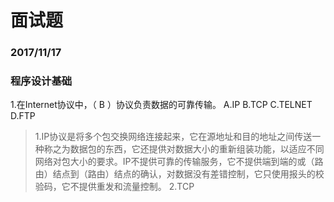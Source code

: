 # 面试题

### 2017/11/17

### 程序设计基础

1.在Internet协议中，（ B ）协议负责数据的可靠传输。
A.IP
B.TCP
C.TELNET
D.FTP

> 1.IP协议是将多个包交换网络连接起来，它在源地址和目的地址之间传送一种称之为数据包的东西，它还提供对数据大小的重新组装功能，以适应不同网络对包大小的要求。IP不提供可靠的传输服务，它不提供端到端的或（路由）结点到（路由）结点的确认，对数据没有差错控制，它只使用报头的校验码，它不提供重发和流量控制。
> 2.TCP